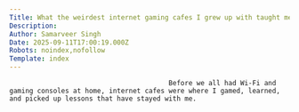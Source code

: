 ```yaml
---
Title: What the weirdest internet gaming cafes I grew up with taught me about life
Description: 
Author: Samarveer Singh
Date: 2025-09-11T17:00:19.000Z
Robots: noindex,nofollow
Template: index
---
```


                                            Before we all had Wi-Fi and gaming consoles at home, internet cafes were where I gamed, learned, and picked up lessons that have stayed with me.
                                        